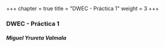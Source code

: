 +++
chapter = true
title = "DWEC - Práctica 1"
weight = 3
+++

### DWEC - Práctica 1
##### Miguel Yrureta Valmala